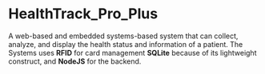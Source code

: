 # HealthTrack_Pro_Plus
A web-based and embedded systems-based system that can collect, analyze, and display the health status and information of a patient.
The Systems uses 
**RFID** for card management 
**SQLite** because of its lightweight construct, and
**NodeJS** for the backend.
